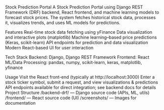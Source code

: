 Stock Prediction Portal
  A Stock Prediction Portal using Django REST Framework (DRF) backend, React frontend, and machine learning models to forecast stock prices. 
  The system fetches historical stock data, processes it, visualizes trends, and uses ML models for predictions.

Features
  Real-time stock data fetching using yFinance
  Data visualization and interactive plots (matplotlib)
  Machine learning–based price predictions (Keras, scikit-learn)
  API endpoints for prediction and data visualization
  Modern React-based UI for user interaction

Tech Stack
  Backend: Django, Django REST Framework
  Frontend: React
  ML/Data Processing: pandas, numpy, scikit-learn, keras, matplotlib, yfinance

Usage
  Visit the React front-end (typically at http://localhost:3000)
  Enter a stock ticker symbol, submit a request, and view visualizations & predictions
  API endpoints available for direct integration; see backend docs for details
Project Structure
  /backend-drf/ — Django source code (APIs, ML, utils)
  /frontend/ — React source code (UI)
  /screenshots/ — Images for documentation




